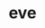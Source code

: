 ---
category: 3-letters
denotation: null
name: eve
reference_link: https://www.etymonline.com/word/eve
root_language: null
root_name: null
title: eve
type: free
word_sums:
- respelling: eve
  sum: 'Eve + '
---